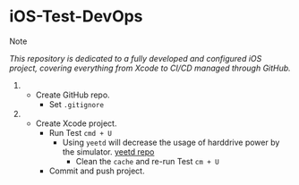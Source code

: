 # iOS-Test-DevOps

> [!NOTE]
> _This repository is dedicated to a fully developed and configured iOS project, covering everything from Xcode to CI/CD managed through GitHub._

1. - Create GitHub repo.
        - Set ```.gitignore```

2. - Create Xcode project.
        - Run Test ```cmd + U```
            - Using ```yeetd``` will decrease the usage of harddrive power by the simulator. [yeetd repo](https://github.com/biscuitehh/yeetd/releases/tag/1.0)
                - Clean the ```cache``` and re-run Test ```cm + U```
        - Commit and push project.

        